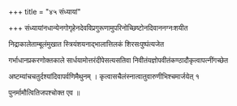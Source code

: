 +++
title = "४५ संध्यायां"

+++
संध्यायांनधान्येनगोगृहेनदेवविप्रगुरूणामुपरिनोच्छिष्टोनदिवाननग्नःशयीत

निद्राकालेताम्बूलंमुखात स्त्रियंशयनाद्भालात्तिलकं शिरसःपुष्पंत्यजेत

गर्भाधानप्रकरणोक्तकाले सार्धयामोत्तरंदीपेसत्यसतिवा निवीतंयज्ञोपवीतंकण्ठादौकृत्वापत्नींगच्छेत

अष्टम्यांचचतुर्दश्यांदिवापर्वणिमैथुनम् । कृत्वासचैलंस्नात्वातुवारुणीभिश्चमार्जयेत् १

पुनर्मामौत्वितिजपश्चोक्त एव ॥
